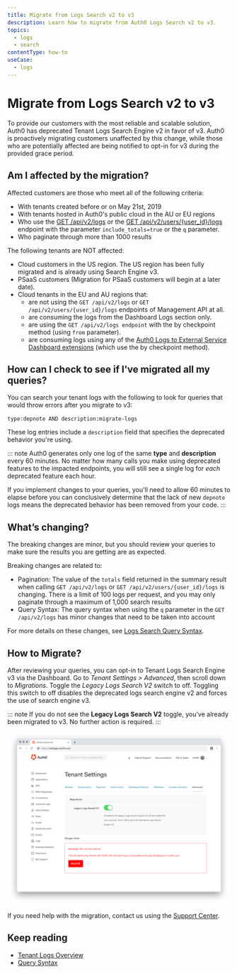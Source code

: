 ```yaml
---
title: Migrate from Logs Search v2 to v3
description: Learn how to migrate from Auth0 Logs Search v2 to v3.
topics:
  - logs
  - search
contentType: how-to 
useCase:
  - logs
---
```


# Migrate from Logs Search v2 to v3

To provide our customers with the most reliable and scalable solution, Auth0 has deprecated Tenant Logs Search Engine v2 in favor of v3.
Auth0 is proactively migrating customers unaffected by this change, while those who are potentially affected are being notified to opt-in for v3 during the provided grace period.

## Am I affected by the migration?

Affected customers are those who meet all of the following criteria:
* With tenants created before or on May 21st, 2019
* With tenants hosted in Auth0's public cloud in the AU or EU regions
* Who use the [GET /api/v2/logs](/api/v2#!/Logs/get_logs) or the [GET /api/v2/users/{user_id}/logs](/api/v2#!/Users/get_logs_by_user) endpoint with the parameter `include_totals=true` or the `q` parameter.
* Who paginate through more than 1000 results

The following tenants are NOT affected:
* Cloud customers in the US region. The US region has been fully migrated and is already using Search Engine v3.
* PSaaS customers (Migration for PSaaS customers will begin at a later date).
* Cloud tenants in the EU and AU regions that:
  * are not using the `GET /api/v2/logs` or `GET /api/v2/users/{user_id}/logs` endpoints of Management API at all.
  * are consuming the logs from the Dashboard Logs section only.
  * are using the `GET /api/v2/logs endpoint` with the by checkpoint method (using `from` parameter).
  * are consuming logs using any of the [Auth0 Logs to External Service Dashboard extensions](/extensions#export-auth0-logs-to-an-external-service) (which use the by checkpoint method).
  
## How can I check to see if I've migrated all my queries?

You can search your tenant logs with the following to look for queries that would throw errors after you migrate to v3:

```
type:depnote AND description:migrate-logs
```

These log entries include a `description` field that specifies the deprecated behavior you're using.

::: note
Auth0 generates only one log of the same **type** and **description** every 60 minutes. No matter how many calls you make using deprecated features to the impacted endpoints, you will still see a single log for *each* deprecated feature each hour.

If you implement changes to your queries, you'll need to allow 60 minutes to elapse before you can conclusively determine that the lack of new `depnote` logs means the deprecated behavior has been removed from your code.
:::

## What’s changing?

The breaking changes are minor, but you should review your queries to make sure the results you are getting are as expected.

Breaking changes are related to:
* Pagination: The value of the `totals` field returned in the summary result when calling `GET /api/v2/logs` or `GET /api/v2/users/{user_id}/logs` is changing. There is a limit of 100 logs per request, and you may only paginate through a maximum of 1,000 search results
* Query Syntax: The query syntax when using the `q` parameter in the `GET /api/v2/logs` has minor changes that need to be taken into account

For more details on these changes, see [Logs Search Query Syntax](/logs/query-syntax#search-engine-v3-breaking-changes). 

## How to Migrate?

After reviewing your queries, you can opt-in to Tenant Logs Search Engine v3 via the Dashboard. Go to *Tenant Settings > Advanced*, then scroll down to *Migrations*. Toggle the *Legacy Logs Search V2* switch to off. 
Toggling this switch to off disables the deprecated logs search engine v2 and forces the use of search engine v3.

::: note
If you do not see the **Legacy Logs Search V2** toggle, you've already been migrated to v3. No further action is required.
:::

![](/media/articles/logs/tenant-logs-migration.png)
 
If you need help with the migration, contact us using the [Support Center](https://support.auth0.com/).

## Keep reading
* [Tenant Logs Overview](/logs)
* [Query Syntax](/logs/query-syntax)
